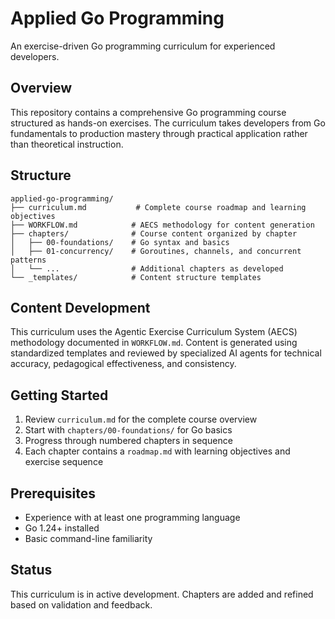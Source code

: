 # Applied Go Programming

An exercise-driven Go programming curriculum for experienced developers.

## Overview

This repository contains a comprehensive Go programming course structured as hands-on exercises. The curriculum takes developers from Go fundamentals to production mastery through practical application rather than theoretical instruction.

## Structure

```
applied-go-programming/
├── curriculum.md           # Complete course roadmap and learning objectives
├── WORKFLOW.md            # AECS methodology for content generation
├── chapters/              # Course content organized by chapter
│   ├── 00-foundations/    # Go syntax and basics
│   ├── 01-concurrency/    # Goroutines, channels, and concurrent patterns
│   └── ...                # Additional chapters as developed
└── _templates/            # Content structure templates
```

## Content Development

This curriculum uses the Agentic Exercise Curriculum System (AECS) methodology documented in `WORKFLOW.md`. Content is generated using standardized templates and reviewed by specialized AI agents for technical accuracy, pedagogical effectiveness, and consistency.

## Getting Started

1. Review `curriculum.md` for the complete course overview
2. Start with `chapters/00-foundations/` for Go basics
3. Progress through numbered chapters in sequence
4. Each chapter contains a `roadmap.md` with learning objectives and exercise sequence

## Prerequisites

- Experience with at least one programming language
- Go 1.24+ installed
- Basic command-line familiarity

## Status

This curriculum is in active development. Chapters are added and refined based on validation and feedback.